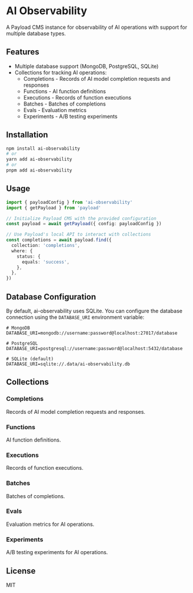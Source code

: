 # AI Observability

A Payload CMS instance for observability of AI operations with support for multiple database types.

## Features

- Multiple database support (MongoDB, PostgreSQL, SQLite)
- Collections for tracking AI operations:
  - Completions - Records of AI model completion requests and responses
  - Functions - AI function definitions
  - Executions - Records of function executions
  - Batches - Batches of completions
  - Evals - Evaluation metrics
  - Experiments - A/B testing experiments

## Installation

```bash
npm install ai-observability
# or
yarn add ai-observability
# or
pnpm add ai-observability
```

## Usage

```typescript
import { payloadConfig } from 'ai-observability'
import { getPayload } from 'payload'

// Initialize Payload CMS with the provided configuration
const payload = await getPayload({ config: payloadConfig })

// Use Payload's local API to interact with collections
const completions = await payload.find({
  collection: 'completions',
  where: {
    status: {
      equals: 'success',
    },
  },
})
```

## Database Configuration

By default, ai-observability uses SQLite. You can configure the database connection using the `DATABASE_URI` environment variable:

```
# MongoDB
DATABASE_URI=mongodb://username:password@localhost:27017/database

# PostgreSQL
DATABASE_URI=postgresql://username:password@localhost:5432/database

# SQLite (default)
DATABASE_URI=sqlite://.data/ai-observability.db
```

## Collections

### Completions

Records of AI model completion requests and responses.

### Functions

AI function definitions.

### Executions

Records of function executions.

### Batches

Batches of completions.

### Evals

Evaluation metrics for AI operations.

### Experiments

A/B testing experiments for AI operations.

## License

MIT
